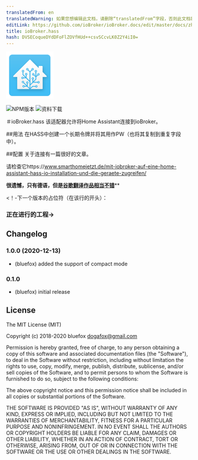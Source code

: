 ```yaml
---
translatedFrom: en
translatedWarning: 如果您想编辑此文档，请删除“translatedFrom”字段，否则此文档将再次自动翻译
editLink: https://github.com/ioBroker/ioBroker.docs/edit/master/docs/zh-cn/adapterref/iobroker.hass/README.md
title: ioBroker.hass
hash: DVSECoqueDYdDFoFlZOVfHUd++csvSCcvLK0Z2Y4iI0=
---
```

![商标](../../../en/adapterref/iobroker.hass/admin/hass.png)

![NPM版本](http://img.shields.io/npm/v/iobroker.hass.svg)
![资料下载](https://img.shields.io/npm/dm/iobroker.hass.svg)

＃ioBroker.hass
该适配器允许将Home Assistant连接到ioBroker。

##用法
在HASS中创建一个长期令牌并将其用作PW（也将其复制到重复字段中）。

##配置
关于连接有一篇很好的文章。

请检查它https://www.smarthomejetzt.de/mit-iobroker-auf-eine-home-assistant-hass-io-installation-und-die-geraete-zugreifen/

**很遗憾，只有德语，但是[谷歌翻译作品相当不错](https://translate.google.com/translate?hl=en&sl=de&tl=en&u=https%3A%2F%2Fwww.smarthomejetzt.de%2Fmit-iobroker-auf-eine-home-assistant-hass-io-installation-und-die-geraete-zugreifen%2F)****

<！-下一个版本的占位符（在该行的开头）：

### __正在进行的工程__->

## Changelog
### 1.0.0 (2020-12-13)
* (bluefox) added the support of compact mode

### 0.1.0
* (bluefox) initial release

## License
The MIT License (MIT)

Copyright (c) 2018-2020 bluefox <dogafox@gmail.com>

Permission is hereby granted, free of charge, to any person obtaining a copy
of this software and associated documentation files (the "Software"), to deal
in the Software without restriction, including without limitation the rights
to use, copy, modify, merge, publish, distribute, sublicense, and/or sell
copies of the Software, and to permit persons to whom the Software is
furnished to do so, subject to the following conditions:

The above copyright notice and this permission notice shall be included in
all copies or substantial portions of the Software.

THE SOFTWARE IS PROVIDED "AS IS", WITHOUT WARRANTY OF ANY KIND, EXPRESS OR
IMPLIED, INCLUDING BUT NOT LIMITED TO THE WARRANTIES OF MERCHANTABILITY,
FITNESS FOR A PARTICULAR PURPOSE AND NONINFRINGEMENT. IN NO EVENT SHALL THE
AUTHORS OR COPYRIGHT HOLDERS BE LIABLE FOR ANY CLAIM, DAMAGES OR OTHER
LIABILITY, WHETHER IN AN ACTION OF CONTRACT, TORT OR OTHERWISE, ARISING FROM,
OUT OF OR IN CONNECTION WITH THE SOFTWARE OR THE USE OR OTHER DEALINGS IN
THE SOFTWARE.